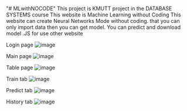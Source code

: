 "# MLwithNOCODE" 
This project is KMUTT project in the DATABASE SYSTEMS course
This website is Machine Learning without Coding
This website can create Neural Networks Mode without coding. that you can only import data then you can get model. You can predict and download model .JS for use other website

Login page
![image](https://user-images.githubusercontent.com/76083506/208607414-041956e5-a9ec-424e-9525-01b5f0f76bf0.png)

Main page
![image](https://user-images.githubusercontent.com/76083506/208607536-8c3e82f3-e9d6-45a0-819a-44a353b277af.png)

Table page
![image](https://user-images.githubusercontent.com/76083506/208607612-e74afa7d-a579-44b3-aacf-9efafce48db5.png)

Train tab
![image](https://user-images.githubusercontent.com/76083506/208607690-49119b70-42c4-433a-aff5-4e1e7e4c8e64.png)

Predict tab
![image](https://user-images.githubusercontent.com/76083506/208607890-e4b6634d-9882-4244-8b89-ecfe7eb564d2.png)

History tab
![image](https://user-images.githubusercontent.com/76083506/208607975-0fed72da-567d-4502-914e-196b31eff989.png)
